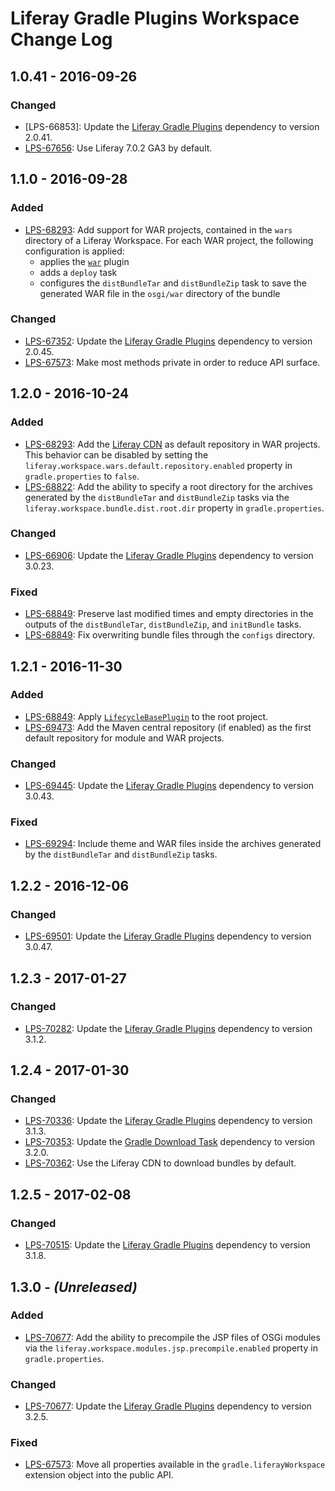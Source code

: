 # Liferay Gradle Plugins Workspace Change Log

## 1.0.41 - 2016-09-26

### Changed
- [LPS-66853]: Update the [Liferay Gradle Plugins] dependency to version 2.0.41.
- [LPS-67656]: Use Liferay 7.0.2 GA3 by default.

## 1.1.0 - 2016-09-28

### Added
- [LPS-68293]: Add support for WAR projects, contained in the `wars` directory
of a Liferay Workspace. For each WAR project, the following configuration is
applied:
	- applies the [`war`](https://docs.gradle.org/current/userguide/war_plugin.html)
	plugin
	- adds a `deploy` task
	- configures the `distBundleTar` and `distBundleZip` task to save the
	generated WAR file in the `osgi/war` directory of the bundle

### Changed
- [LPS-67352]: Update the [Liferay Gradle Plugins] dependency to version 2.0.45.
- [LPS-67573]: Make most methods private in order to reduce API surface.

## 1.2.0 - 2016-10-24

### Added
- [LPS-68293]: Add the [Liferay CDN](https://cdn.lfrs.sl/repository.liferay.com/nexus/content/groups/public)
as default repository in WAR projects. This behavior can be disabled by setting
the `liferay.workspace.wars.default.repository.enabled` property in
`gradle.properties` to `false`.
- [LPS-68822]: Add the ability to specify a root directory for the archives
generated by the `distBundleTar` and `distBundleZip` tasks via the
`liferay.workspace.bundle.dist.root.dir` property in `gradle.properties`.

### Changed
- [LPS-66906]: Update the [Liferay Gradle Plugins] dependency to version 3.0.23.

### Fixed
- [LPS-68849]: Preserve last modified times and empty directories in the outputs
of the `distBundleTar`, `distBundleZip`, and `initBundle` tasks.
- [LPS-68849]: Fix overwriting bundle files through the `configs` directory.

## 1.2.1 - 2016-11-30

### Added
- [LPS-68849]: Apply [`LifecycleBasePlugin`](https://docs.gradle.org/current/javadoc/org/gradle/language/base/plugins/LifecycleBasePlugin.html)
to the root project.
- [LPS-69473]: Add the Maven central repository (if enabled) as the first
default repository for module and WAR projects.

### Changed
- [LPS-69445]: Update the [Liferay Gradle Plugins] dependency to version 3.0.43.

### Fixed
- [LPS-69294]: Include theme and WAR files inside the archives generated by the
`distBundleTar` and `distBundleZip` tasks.

## 1.2.2 - 2016-12-06

### Changed
- [LPS-69501]: Update the [Liferay Gradle Plugins] dependency to version 3.0.47.

## 1.2.3 - 2017-01-27

### Changed
- [LPS-70282]: Update the [Liferay Gradle Plugins] dependency to version 3.1.2.

## 1.2.4 - 2017-01-30

### Changed
- [LPS-70336]: Update the [Liferay Gradle Plugins] dependency to version 3.1.3.
- [LPS-70353]: Update the [Gradle Download Task] dependency to version 3.2.0.
- [LPS-70362]: Use the Liferay CDN to download bundles by default.

## 1.2.5 - 2017-02-08

### Changed
- [LPS-70515]: Update the [Liferay Gradle Plugins] dependency to version 3.1.8.

## 1.3.0 - *(Unreleased)*

### Added
- [LPS-70677]: Add the ability to precompile the JSP files of OSGi modules via
the `liferay.workspace.modules.jsp.precompile.enabled` property in
`gradle.properties`.

### Changed
- [LPS-70677]: Update the [Liferay Gradle Plugins] dependency to version 3.2.5.

### Fixed
- [LPS-67573]: Move all properties available in the `gradle.liferayWorkspace`
extension object into the public API.

[Gradle Download Task]: https://github.com/michel-kraemer/gradle-download-task/
[Liferay Gradle Plugins]: https://github.com/liferay/liferay-portal/tree/master/modules/sdk/gradle-plugins
[LPS-66906]: https://issues.liferay.com/browse/LPS-66906
[LPS-67352]: https://issues.liferay.com/browse/LPS-67352
[LPS-67573]: https://issues.liferay.com/browse/LPS-67573
[LPS-67656]: https://issues.liferay.com/browse/LPS-67656
[LPS-68293]: https://issues.liferay.com/browse/LPS-68293
[LPS-68822]: https://issues.liferay.com/browse/LPS-68822
[LPS-68849]: https://issues.liferay.com/browse/LPS-68849
[LPS-69294]: https://issues.liferay.com/browse/LPS-69294
[LPS-69445]: https://issues.liferay.com/browse/LPS-69445
[LPS-69473]: https://issues.liferay.com/browse/LPS-69473
[LPS-69501]: https://issues.liferay.com/browse/LPS-69501
[LPS-70282]: https://issues.liferay.com/browse/LPS-70282
[LPS-70336]: https://issues.liferay.com/browse/LPS-70336
[LPS-70353]: https://issues.liferay.com/browse/LPS-70353
[LPS-70362]: https://issues.liferay.com/browse/LPS-70362
[LPS-70515]: https://issues.liferay.com/browse/LPS-70515
[LPS-70677]: https://issues.liferay.com/browse/LPS-70677